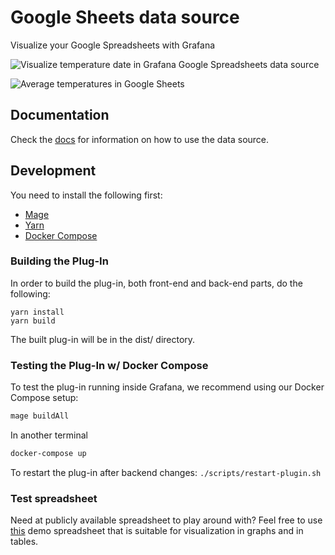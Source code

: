 # Google Sheets data source

Visualize your Google Spreadsheets with Grafana

![Visualize temperature date in Grafana Google Spreadsheets data source](https://raw.githubusercontent.com/grafana/google-sheets-datasource/main/src/docs/img/dashboard.png)

![Average temperatures in Google Sheets](https://raw.githubusercontent.com/grafana/google-sheets-datasource/main/src/docs/img/spreadsheet.png)

## Documentation

Check the [docs](https://github.com/grafana/google-sheets-datasource/blob/main/src/README.md) for information on how to use the data source.

## Development

You need to install the following first:

- [Mage](https://magefile.org/)
- [Yarn](https://yarnpkg.com/)
- [Docker Compose](https://docs.docker.com/compose/)


### Building the Plug-In
In order to build the plug-in, both front-end and back-end parts, do the following:

```
yarn install
yarn build
```

The built plug-in will be in the dist/ directory.

### Testing the Plug-In w/ Docker Compose
To test the plug-in running inside Grafana, we recommend using our Docker Compose setup:

```BASH
mage buildAll
```

In another terminal

```BASH
docker-compose up
```

To restart the plug-in after backend changes:
`./scripts/restart-plugin.sh`

### Test spreadsheet

Need at publicly available spreadsheet to play around with? Feel free to use [this](https://docs.google.com/spreadsheets/d/1TZlZX67Y0s4CvRro_3pCYqRCKuXer81oFp_xcsjPpe8/edit?usp=sharing) demo spreadsheet that is suitable for visualization in graphs and in tables.
